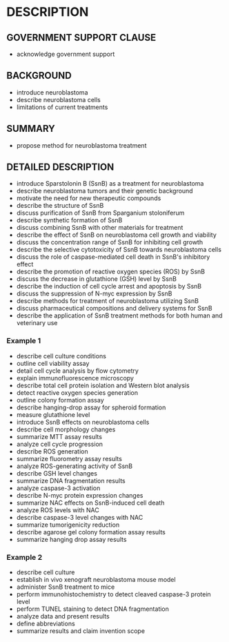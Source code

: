# DESCRIPTION

## GOVERNMENT SUPPORT CLAUSE

- acknowledge government support

## BACKGROUND

- introduce neuroblastoma
- describe neuroblastoma cells
- limitations of current treatments

## SUMMARY

- propose method for neuroblastoma treatment

## DETAILED DESCRIPTION

- introduce Sparstolonin B (SsnB) as a treatment for neuroblastoma
- describe neuroblastoma tumors and their genetic background
- motivate the need for new therapeutic compounds
- describe the structure of SsnB
- discuss purification of SsnB from Sparganium stoloniferum
- describe synthetic formation of SsnB
- discuss combining SsnB with other materials for treatment
- describe the effect of SsnB on neuroblastoma cell growth and viability
- discuss the concentration range of SsnB for inhibiting cell growth
- describe the selective cytotoxicity of SsnB towards neuroblastoma cells
- discuss the role of caspase-mediated cell death in SsnB's inhibitory effect
- describe the promotion of reactive oxygen species (ROS) by SsnB
- discuss the decrease in glutathione (GSH) level by SsnB
- describe the induction of cell cycle arrest and apoptosis by SsnB
- discuss the suppression of N-myc expression by SsnB
- describe methods for treatment of neuroblastoma utilizing SsnB
- discuss pharmaceutical compositions and delivery systems for SsnB
- describe the application of SsnB treatment methods for both human and veterinary use

### Example 1

- describe cell culture conditions
- outline cell viability assay
- detail cell cycle analysis by flow cytometry
- explain immunofluorescence microscopy
- describe total cell protein isolation and Western blot analysis
- detect reactive oxygen species generation
- outline colony formation assay
- describe hanging-drop assay for spheroid formation
- measure glutathione level
- introduce SsnB effects on neuroblastoma cells
- describe cell morphology changes
- summarize MTT assay results
- analyze cell cycle progression
- describe ROS generation
- summarize fluorometry assay results
- analyze ROS-generating activity of SsnB
- describe GSH level changes
- summarize DNA fragmentation results
- analyze caspase-3 activation
- describe N-myc protein expression changes
- summarize NAC effects on SsnB-induced cell death
- analyze ROS levels with NAC
- describe caspase-3 level changes with NAC
- summarize tumorigenicity reduction
- describe agarose gel colony formation assay results
- summarize hanging drop assay results

### Example 2

- describe cell culture
- establish in vivo xenograft neuroblastoma mouse model
- administer SsnB treatment to mice
- perform immunohistochemistry to detect cleaved caspase-3 protein level
- perform TUNEL staining to detect DNA fragmentation
- analyze data and present results
- define abbreviations
- summarize results and claim invention scope

